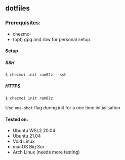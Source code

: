 ## dotfiles

### Prerequisites:
- chezmoi
- (opt) gpg and rbw for personal setup

#### Setup

##### SSH

`$ chezmoi init ram02z --ssh`

##### HTTPS

`$ chezmoi init ram02z`

Use `one-shot` flag during init for a one time initialisation

#### Tested on:
- Ubuntu WSL2 20.04
- Ubuntu 21.04
- Void Linux
- macOS Big Sur
- Arch Linux (needs more testing)
